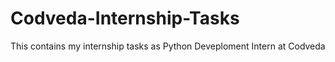 # Codveda-Internship-Tasks
This contains my internship tasks as Python Deveploment Intern at Codveda
